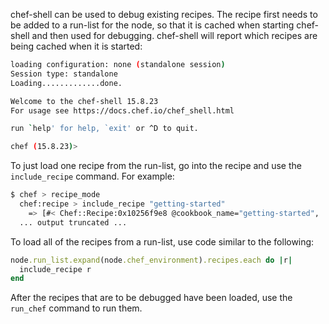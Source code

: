 chef-shell can be used to debug existing recipes. The recipe first needs
to be added to a run-list for the node, so that it is cached when
starting chef-shell and then used for debugging. chef-shell will report
which recipes are being cached when it is started:

``` bash
loading configuration: none (standalone session)
Session type: standalone
Loading.............done.

Welcome to the chef-shell 15.8.23
For usage see https://docs.chef.io/chef_shell.html

run `help' for help, `exit' or ^D to quit.

chef (15.8.23)>
```

To just load one recipe from the run-list, go into the recipe and use
the `include_recipe` command. For example:

``` bash
$ chef > recipe_mode
  chef:recipe > include_recipe "getting-started"
    => [#< Chef::Recipe:0x10256f9e8 @cookbook_name="getting-started",
  ... output truncated ...
```

To load all of the recipes from a run-list, use code similar to the
following:

``` ruby
node.run_list.expand(node.chef_environment).recipes.each do |r|
  include_recipe r
end
```

After the recipes that are to be debugged have been loaded, use the
`run_chef` command to run them.